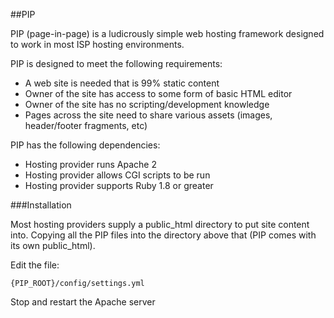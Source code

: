 
##PIP

PIP (page-in-page) is a ludicrously simple web hosting framework designed to work in most ISP hosting environments.

PIP is designed to meet the following requirements:   

*	A web site is needed that is 99% static content
*	Owner of the site has access to some form of basic HTML editor
*	Owner of the site has no scripting/development knowledge
*	Pages across the site need to share various assets (images, header/footer fragments, etc)

PIP has the following dependencies:   

*	Hosting provider runs Apache 2
*	Hosting provider allows CGI scripts to be run
*	Hosting provider supports Ruby 1.8 or greater

###Installation

Most hosting providers supply a public\_html directory to put site content into. Copying all the PIP files into the directory above that (PIP comes with its own public\_html).

Edit the file:

	{PIP_ROOT}/config/settings.yml   
	
Stop and restart the Apache server
